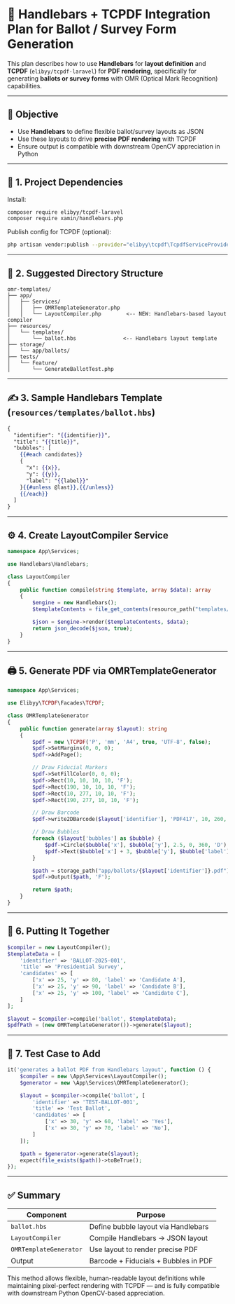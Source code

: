 
# 🧾 Handlebars + TCPDF Integration Plan for Ballot / Survey Form Generation

This plan describes how to use **Handlebars** for **layout definition** and **TCPDF** (`elibyy/tcpdf-laravel`) for **PDF rendering**, specifically for generating **ballots or survey forms** with OMR (Optical Mark Recognition) capabilities.

---

## 🧭 Objective

- Use **Handlebars** to define flexible ballot/survey layouts as JSON
- Use these layouts to drive **precise PDF rendering** with TCPDF
- Ensure output is compatible with downstream OpenCV appreciation in Python

---

## 🧱 1. Project Dependencies

Install:

```bash
composer require elibyy/tcpdf-laravel
composer require xamin/handlebars.php
```

Publish config for TCPDF (optional):

```bash
php artisan vendor:publish --provider="elibyy\tcpdf\TcpdfServiceProvider"
```

---

## 📁 2. Suggested Directory Structure

```
omr-templates/
├── app/
│   ├── Services/
│   │   ├── OMRTemplateGenerator.php
│   │   └── LayoutCompiler.php        <-- NEW: Handlebars-based layout compiler
├── resources/
│   └── templates/
│       └── ballot.hbs               <-- Handlebars layout template
├── storage/
│   └── app/ballots/
├── tests/
│   └── Feature/
│       └── GenerateBallotTest.php
```

---

## ✍️ 3. Sample Handlebars Template (`resources/templates/ballot.hbs`)

```hbs
{
  "identifier": "{{identifier}}",
  "title": "{{title}}",
  "bubbles": [
    {{#each candidates}}
    {
      "x": {{x}},
      "y": {{y}},
      "label": "{{label}}"
    }{{#unless @last}},{{/unless}}
    {{/each}}
  ]
}
```

---

## ⚙️ 4. Create LayoutCompiler Service

```php
namespace App\Services;

use Handlebars\Handlebars;

class LayoutCompiler
{
    public function compile(string $template, array $data): array
    {
        $engine = new Handlebars();
        $templateContents = file_get_contents(resource_path("templates/{$template}.hbs"));

        $json = $engine->render($templateContents, $data);
        return json_decode($json, true);
    }
}
```

---

## 🖨️ 5. Generate PDF via OMRTemplateGenerator

```php
namespace App\Services;

use Elibyy\TCPDF\Facades\TCPDF;

class OMRTemplateGenerator
{
    public function generate(array $layout): string
    {
        $pdf = new \TCPDF('P', 'mm', 'A4', true, 'UTF-8', false);
        $pdf->SetMargins(0, 0, 0);
        $pdf->AddPage();

        // Draw Fiducial Markers
        $pdf->SetFillColor(0, 0, 0);
        $pdf->Rect(10, 10, 10, 10, 'F');
        $pdf->Rect(190, 10, 10, 10, 'F');
        $pdf->Rect(10, 277, 10, 10, 'F');
        $pdf->Rect(190, 277, 10, 10, 'F');

        // Draw Barcode
        $pdf->write2DBarcode($layout['identifier'], 'PDF417', 10, 260, 80, 20);

        // Draw Bubbles
        foreach ($layout['bubbles'] as $bubble) {
            $pdf->Circle($bubble['x'], $bubble['y'], 2.5, 0, 360, 'D');
            $pdf->Text($bubble['x'] + 3, $bubble['y'], $bubble['label']);
        }

        $path = storage_path("app/ballots/{$layout['identifier']}.pdf");
        $pdf->Output($path, 'F');

        return $path;
    }
}
```

---

## 🚀 6. Putting It Together

```php
$compiler = new LayoutCompiler();
$templateData = [
    'identifier' => 'BALLOT-2025-001',
    'title' => 'Presidential Survey',
    'candidates' => [
        ['x' => 25, 'y' => 80, 'label' => 'Candidate A'],
        ['x' => 25, 'y' => 90, 'label' => 'Candidate B'],
        ['x' => 25, 'y' => 100, 'label' => 'Candidate C'],
    ]
];

$layout = $compiler->compile('ballot', $templateData);
$pdfPath = (new OMRTemplateGenerator())->generate($layout);
```

---

## 🧪 7. Test Case to Add

```php
it('generates a ballot PDF from Handlebars layout', function () {
    $compiler = new \App\Services\LayoutCompiler();
    $generator = new \App\Services\OMRTemplateGenerator();

    $layout = $compiler->compile('ballot', [
        'identifier' => 'TEST-BALLOT-001',
        'title' => 'Test Ballot',
        'candidates' => [
            ['x' => 30, 'y' => 60, 'label' => 'Yes'],
            ['x' => 30, 'y' => 70, 'label' => 'No'],
        ]
    ]);

    $path = $generator->generate($layout);
    expect(file_exists($path))->toBeTrue();
});
```

---

## ✅ Summary

| Component              | Purpose                               |
|------------------------|----------------------------------------|
| `ballot.hbs`           | Define bubble layout via Handlebars   |
| `LayoutCompiler`       | Compile Handlebars → JSON layout       |
| `OMRTemplateGenerator` | Use layout to render precise PDF       |
| Output                 | Barcode + Fiducials + Bubbles in PDF  |

This method allows flexible, human-readable layout definitions while maintaining pixel-perfect rendering with TCPDF — and is fully compatible with downstream Python OpenCV-based appreciation.
